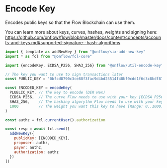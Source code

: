 # Encode Key

Encodes public keys so that the Flow Blockchain can use them.

You can learn more about keys, curves, hashes, weights and signing here: https://github.com/onflow/flow/blob/master/docs/content/concepts/accounts-and-keys.md#supported-signature--hash-algorithms

```javascript
import { template as addNewKey } from "@onflow/six-add-new-key"
import * as fcl from "@onflow/fcl-core"

import {encodeKey, ECDSA_P256, SHA3_256} from "@onflow/util-encode-key"

// The key you want to use to sign transactions later
const PUBLIC_KEY = "0bfcd8790c3ce88f3fac9d4bd23514f48bf0cdd1f6c3c8bdf87b11489b1bbeca1ef805ec2ee76451e9bdb265284f78febaeacbc8b0827e0a7baafee4e655d0b5"

const ENCODED_KEY = encodeKey(
  PLUBLIC_KEY, // The key to encode (DER Hex)
  ECDSA_P256,  // The curve Flow needs to use with your key [ECDSA_P256|ECDSA_secp256k1]
  SHA3_256,    // The hashing algorythm Flow needs to use with your key [SHA2_256|SHA3_256]
  1000         // The weight you want this key to have [Range: 0..1000]
)

const authz = fcl.currentUser().authorization

const resp = await fcl.send([
  addNewKey({
    publicKey: [ENCODED_KEY],
    proposer: authz,
    payer: authz,
    authorization: authz
  })
])

```

